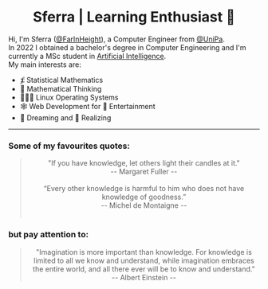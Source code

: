 <h1 align="center"> Sferra | Learning Enthusiast 🧠 </h1>

Hi, I'm Sferra ([@FarInHeight](https://github.com/FarInHeight/)), a Computer Engineer from [@UniPa](https://www.unipa.it/). <br>
In 2022 I obtained a bachelor's degree in Computer Engineering and I'm currently a MSc student in [Artificial Intelligence](https://offertaformativa.unipa.it/offweb/public/corso/visualizzaCurriculum.seam?oidCurriculum=21386). <br>
My main interests are:
- ⨋ Statistical Mathematics
- 🤔 Mathematical Thinking
- 👨🏻‍💻 Linux Operating Systems
- 🕸 Web Development for 🤠 Entertainment
- 💭 Dreaming and 🔨 Realizing

---

### Some of my favourites quotes:
> <div align="center"> "If you have knowledge, let others light their candles at it." <br> -- Margaret Fuller --</div> <br>
> <div align="center"> “Every other knowledge is harmful to him who does not have knowledge of goodness.” <br> -- Michel de Montaigne --</div> <br>
### but pay attention to: 
> <div align="center"> "Imagination is more important than knowledge. For knowledge is limited to all we know and understand, while imagination embraces the entire world, and all there ever will be to know and understand." <br> -- Albert Einstein --</div> 
